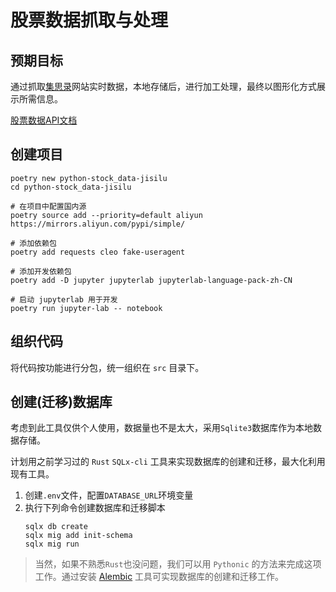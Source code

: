 # 股票数据抓取与处理

## 预期目标

通过抓取[集思录](https://www.jisilu.cn/)网站实时数据，本地存储后，进行加工处理，最终以图形化方式展示所需信息。

[股票数据API文档](./api/README.md)


## 创建项目

```shell
poetry new python-stock_data-jisilu
cd python-stock_data-jisilu

# 在项目中配置国内源
poetry source add --priority=default aliyun https://mirrors.aliyun.com/pypi/simple/

# 添加依赖包
poetry add requests cleo fake-useragent

# 添加开发依赖包
poetry add -D jupyter jupyterlab jupyterlab-language-pack-zh-CN

# 启动 jupyterlab 用于开发
poetry run jupyter-lab -- notebook
```


## 组织代码

将代码按功能进行分包，统一组织在 `src` 目录下。

## 创建(迁移)数据库

考虑到此工具仅供个人使用，数据量也不是太大，采用`Sqlite3`数据库作为本地数据存储。

计划用之前学习过的 `Rust` `SQLx-cli` 工具来实现数据库的创建和迁移，最大化利用现有工具。

1. 创建`.env`文件，配置`DATABASE_URL`环境变量
2. 执行下列命令创建数据库和迁移脚本
    ```
    sqlx db create
    sqlx mig add init-schema
    sqlx mig run
    ```

> 当然，如果不熟悉`Rust`也没问题，我们可以用 `Pythonic` 的方法来完成这项工作。通过安装 [Alembic](https://alembic.sqlalchemy.org/) 工具可实现数据库的创建和迁移工作。


